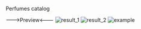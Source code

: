 Perfumes catalog

--->Preview<---
![result_1](https://user-images.githubusercontent.com/86531927/153602950-a574e481-52d6-4737-b750-9c1d2ca2d0c2.png)
![result_2](https://user-images.githubusercontent.com/86531927/153602957-2c9d50af-05fb-4520-bc5d-d267844f1ba6.png)
![example](https://user-images.githubusercontent.com/86531927/153602993-723019db-9edd-4ab4-a640-3ea5aaa402fa.png)
